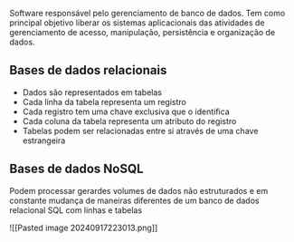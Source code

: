Software responsável pelo gerenciamento de banco de dados. Tem como principal objetivo liberar os sistemas aplicacionais das atividades de gerenciamento de acesso, manipulação, persistência e organização de dados.


## Bases de dados relacionais

- Dados são representados em tabelas
- Cada linha da tabela representa um registro
- Cada registro tem uma chave exclusiva que o identifica
- Cada coluna da tabela representa um atributo do registro
- Tabelas podem ser relacionadas entre si através de uma chave estrangeira

## Bases de dados NoSQL

Podem processar gerardes volumes de dados não estruturados e em constante mudança de maneiras diferentes de um banco de dados relacional SQL com linhas e tabelas 

![[Pasted image 20240917223013.png]]
